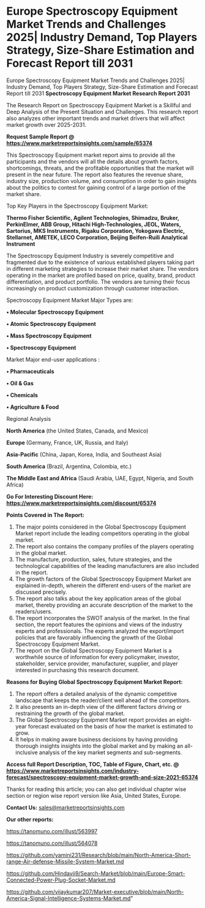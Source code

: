 # Europe Spectroscopy Equipment Market Trends and Challenges 2025| Industry Demand, Top Players Strategy, Size-Share Estimation and Forecast Report till 2031
 Europe Spectroscopy Equipment Market Trends and Challenges 2025| Industry Demand, Top Players Strategy, Size-Share Estimation and Forecast Report till 2031
<strong>Spectroscopy Equipment Market Research Report 2031</strong>

The Research Report on Spectroscopy Equipment Market is a Skillful and Deep Analysis of the Present Situation and Challenges. This research report also analyzes other important trends and market drivers that will affect market growth over 2025-2031.

<strong>Request Sample Report @ <a href=https://www.marketreportsinsights.com/sample/65374>https://www.marketreportsinsights.com/sample/65374</a></strong>

This Spectroscopy Equipment market report aims to provide all the participants and the vendors will all the details about growth factors, shortcomings, threats, and the profitable opportunities that the market will present in the near future. The report also features the revenue share, industry size, production volume, and consumption in order to gain insights about the politics to contest for gaining control of a large portion of the market share.

Top Key Players in the Spectroscopy Equipment Market:

<strong>Thermo Fisher Scientific, Agilent Technologies, Shimadzu, Bruker, PerkinElmer, ABB Group, Hitachi High-Technologies, JEOL, Waters, Sartorius, MKS Instruments, Rigaku Corporation, Yokogawa Electric, Stellarnet, AMETEK, LECO Corporation, Beijing Beifen-Ruili Analytical Instrument</strong>

The Spectroscopy Equipment Industry is severely competitive and fragmented due to the existence of various established players taking part in different marketing strategies to increase their market share. The vendors operating in the market are profiled based on price, quality, brand, product differentiation, and product portfolio. The vendors are turning their focus increasingly on product customization through customer interaction.

Spectroscopy Equipment Market Major Types are:

<strong>• Molecular Spectroscopy Equipment

• Atomic Spectroscopy Equipment

• Mass Spectroscopy Equipment

• Spectroscopy Equipment</strong>

Market Major end-user applications :

<strong>• Pharmaceuticals

• Oil & Gas

• Chemicals

• Agriculture & Food</strong>

Regional Analysis

</u><strong><b>North America</b></strong> (the United States, Canada, and Mexico)

<strong><b>Europe </b></strong>(Germany, France, UK, Russia, and Italy)

<strong><b>Asia-Pacific</b></strong> (China, Japan, Korea, India, and Southeast Asia)

<strong><b>South America</b></strong> (Brazil, Argentina, Colombia, etc.)

<strong><b>The Middle East and Africa</b></strong> (Saudi Arabia, UAE, Egypt, Nigeria, and South Africa)

<strong>Go For Interesting Discount Here: <a href=https://www.marketreportsinsights.com/discount/65374>https://www.marketreportsinsights.com/discount/65374</a></strong>

<strong>Points Covered in The Report:</strong>
<ol>
  <li>The major points considered in the Global Spectroscopy Equipment Market report include the leading competitors operating in the global market.</li>
  <li>The report also contains the company profiles of the players operating in the global market.</li>
  <li>The manufacture, production, sales, future strategies, and the technological capabilities of the leading manufacturers are also included in the report.</li>
  <li>The growth factors of the Global Spectroscopy Equipment Market are explained in-depth, wherein the different end-users of the market are discussed precisely.</li>
  <li>The report also talks about the key application areas of the global market, thereby providing an accurate description of the market to the readers/users.</li>
  <li>The report incorporates the SWOT analysis of the market. In the final section, the report features the opinions and views of the industry experts and professionals. The experts analyzed the export/import policies that are favorably influencing the growth of the Global Spectroscopy Equipment Market.</li>
  <li>The report on the Global Spectroscopy Equipment Market is a worthwhile source of information for every policymaker, investor, stakeholder, service provider, manufacturer, supplier, and player interested in purchasing this research document.</li>
</ol>
<strong>Reasons for Buying Global Spectroscopy Equipment Market Report:</strong>

<ol>
  <li>The report offers a detailed analysis of the dynamic competitive landscape that keeps the reader/client well ahead of the competitors.</li>
  <li>It also presents an in-depth view of the different factors driving or restraining the growth of the global market.</li>
  <li>The Global Spectroscopy Equipment Market report provides an eight-year forecast evaluated on the basis of how the market is estimated to grow.</li>
  <li>It helps in making aware business decisions by having providing thorough insights insights into the global market and by making an all-inclusive analysis of the key market segments and sub-segments.</li>
</ol>
<strong>Access full Report Description, TOC, Table of Figure, Chart, etc. @ <a href=https://www.marketreportsinsights.com/industry-forecast/spectroscopy-equipment-market-growth-and-size-2021-65374>https://www.marketreportsinsights.com/industry-forecast/spectroscopy-equipment-market-growth-and-size-2021-65374</a></strong>


Thanks for reading this article; you can also get individual chapter wise section or region wise report version like Asia, United States, Europe.

<strong>Contact Us:</strong>
sales@marketreportsinsights.com

<strong>Our other reports:</strong>

<a href=https://tanomuno.com/illust/563997>https://tanomuno.com/illust/563997</a>

<a href=https://tanomuno.com/illust/564078>https://tanomuno.com/illust/564078</a>

<a href=https://github.com/yamini231/Research/blob/main/North-America-Short-range-Air-defense-Missile-System-Market.md>https://github.com/yamini231/Research/blob/main/North-America-Short-range-Air-defense-Missile-System-Market.md</a>

<a href=https://github.com/Hindavii9/Search-Market/blob/main/Europe-Smart-Connected-Power-Plug-Socket-Market.md>https://github.com/Hindavii9/Search-Market/blob/main/Europe-Smart-Connected-Power-Plug-Socket-Market.md</a>

<a href=https://github.com/vijaykumar207/Market-executive/blob/main/North-America-Signal-Intelligence-Systems-Market.md>https://github.com/vijaykumar207/Market-executive/blob/main/North-America-Signal-Intelligence-Systems-Market.md</a>"

